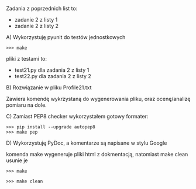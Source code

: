 Zadania z poprzednich list to:
* zadanie 2 z listy 1
* zadanie 2 z listy 2

A) Wykorzystuję pyunit do testów jednostkowych

    >>> make

pliki z testami to:
* test21.py dla zadania 2 z listy 1
* test22.py dla zadania 2 z listy 2

B) Rozwiązanie w pliku Profile21.txt

Zawiera komendę wykrzystaną do wygenerowania pliku,
oraz ocenę/analizę pomiaru na dole.

C) Zamiast PEP8 checker wykorzystałem gotowy formater:

    >>> pip install --upgrade autopep8
    >>> make pep

D) Wykorzystuję PyDoc, a komentarze są napisane w stylu Google

komenda make wygeneruje pliki html z dokmentacją, natomiast make clean usunie je

    >>> make

    >>> make clean